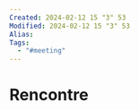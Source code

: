 ```yaml
---
Created: 2024-02-12 15 "3" 53
Modified: 2024-02-12 15 "3" 53
Alias:
Tags:
  - "#meeting"
---
```


# Rencontre